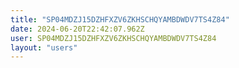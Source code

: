 ```yaml
---
title: "SP04MDZJ15DZHFXZV6ZKHSCHQYAMBDWDV7TS4Z84"
date: 2024-06-20T22:42:07.962Z
user: SP04MDZJ15DZHFXZV6ZKHSCHQYAMBDWDV7TS4Z84
layout: "users"
---
```

    